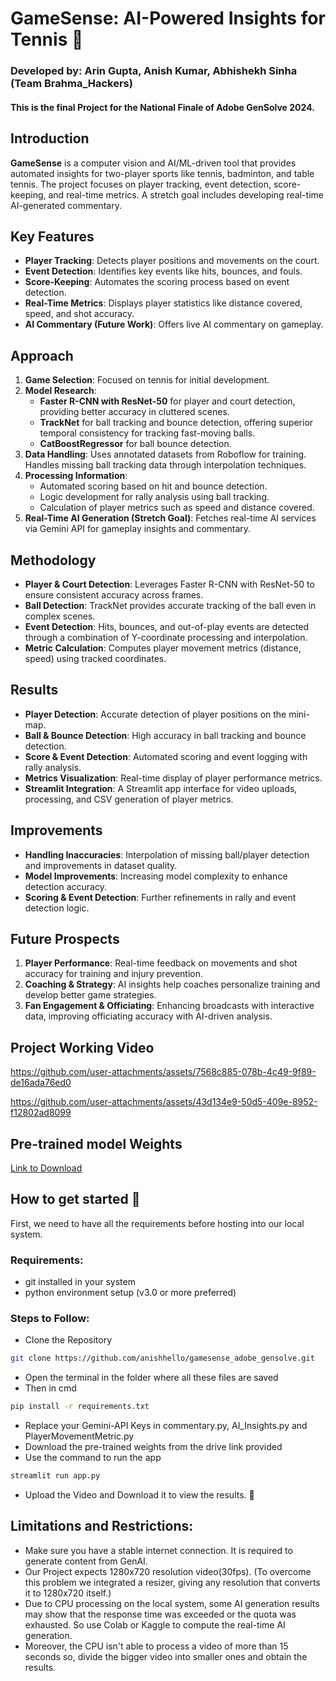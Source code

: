 # GameSense: AI-Powered Insights for Tennis 🎾

### Developed by: Arin Gupta, Anish Kumar, Abhishekh Sinha (Team Brahma_Hackers)
#### This is the final Project for the National Finale of Adobe GenSolve 2024.

## Introduction

**GameSense** is a computer vision and AI/ML-driven tool that provides automated insights for two-player sports like tennis, badminton, and table tennis. The project focuses on player tracking, event detection, score-keeping, and real-time metrics. A stretch goal includes developing real-time AI-generated commentary.

## Key Features
- **Player Tracking**: Detects player positions and movements on the court.
- **Event Detection**: Identifies key events like hits, bounces, and fouls.
- **Score-Keeping**: Automates the scoring process based on event detection.
- **Real-Time Metrics**: Displays player statistics like distance covered, speed, and shot accuracy.
- **AI Commentary (Future Work)**: Offers live AI commentary on gameplay.

## Approach

1. **Game Selection**: Focused on tennis for initial development.
2. **Model Research**: 
   - **Faster R-CNN with ResNet-50** for player and court detection, providing better accuracy in cluttered scenes.
   - **TrackNet** for ball tracking and bounce detection, offering superior temporal consistency for tracking fast-moving balls.
   - **CatBoostRegressor** for ball bounce detection.
3. **Data Handling**: Uses annotated datasets from Roboflow for training. Handles missing ball tracking data through interpolation techniques.
4. **Processing Information**: 
   - Automated scoring based on hit and bounce detection.
   - Logic development for rally analysis using ball tracking.
   - Calculation of player metrics such as speed and distance covered.
5. **Real-Time AI Generation (Stretch Goal)**: Fetches real-time AI services via Gemini API for gameplay insights and commentary.

## Methodology
- **Player & Court Detection**: Leverages Faster R-CNN with ResNet-50 to ensure consistent accuracy across frames.
- **Ball Detection**: TrackNet provides accurate tracking of the ball even in complex scenes.
- **Event Detection**: Hits, bounces, and out-of-play events are detected through a combination of Y-coordinate processing and interpolation.
- **Metric Calculation**: Computes player movement metrics (distance, speed) using tracked coordinates.

## Results
- **Player Detection**: Accurate detection of player positions on the mini-map.
- **Ball & Bounce Detection**: High accuracy in ball tracking and bounce detection.
- **Score & Event Detection**: Automated scoring and event logging with rally analysis.
- **Metrics Visualization**: Real-time display of player performance metrics.
- **Streamlit Integration**: A Streamlit app interface for video uploads, processing, and CSV generation of player metrics.

## Improvements
- **Handling Inaccuracies**: Interpolation of missing ball/player detection and improvements in dataset quality.
- **Model Improvements**: Increasing model complexity to enhance detection accuracy.
- **Scoring & Event Detection**: Further refinements in rally and event detection logic.

## Future Prospects
1. **Player Performance**: Real-time feedback on movements and shot accuracy for training and injury prevention.
2. **Coaching & Strategy**: AI insights help coaches personalize training and develop better game strategies.
3. **Fan Engagement & Officiating**: Enhancing broadcasts with interactive data, improving officiating accuracy with AI-driven analysis.


## Project Working Video
https://github.com/user-attachments/assets/7568c885-078b-4c49-9f89-de16ada76ed0

https://github.com/user-attachments/assets/43d134e9-50d5-409e-8952-f12802ad8099

## Pre-trained model Weights
[Link to Download](https://drive.google.com/drive/folders/1lvTdDgxicRz09A_YLwlP9dK4daMWgIU4?usp=sharing) 

## How to get started 🚀
First, we need to have all the requirements before hosting into our local system.
### Requirements:
+  git installed in your system
+  python environment setup (v3.0 or more preferred)
### Steps to Follow:
+ Clone the Repository
```bash
git clone https://github.com/anishhello/gamesense_adobe_gensolve.git
```
+ Open the terminal in the folder where all these files are saved
+ Then in cmd
```bash
pip install -r requirements.txt
```
+ Replace your Gemini-API Keys in commentary.py, AI_Insights.py and PlayerMovementMetric.py
+ Download the pre-trained weights from the drive link provided
+ Use the command to run the app
```bash
streamlit run app.py
```
+ Upload the Video and Download it to view the results. 🤩

## Limitations and Restrictions:

+ Make sure you have a stable internet connection. It is required to generate content from GenAI.
+ Our Project expects 1280x720 resolution video(30fps). (To overcome this problem we integrated a resizer, giving any resolution that converts it to 1280x720 itself.)
+ Due to CPU processing on the local system, some AI generation results may show that the response time was exceeded or the quota was exhausted. So use Colab or Kaggle to compute the real-time AI generation.
+ Moreover, the CPU isn't able to process a video of more than 15 seconds so, divide the bigger video into smaller ones and obtain the results.









